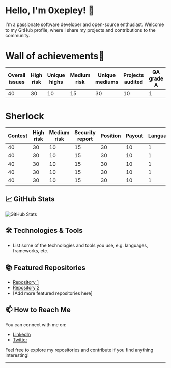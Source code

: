 
<!-- Your Name and Introduction -->
# Hello, I'm 0xepley! 👋

I'm a passionate software developer and open-source enthusiast. Welcome to my GitHub profile, where I share my projects and contributions to the community.

<!-- Profile Picture -->
# Wall of achievements🥳

| Overall issues | High risk | Unique highs | Medium risk | Unique mediums | Projects audited | QA grade A
| ---------------| ----------| -------------| ------------| ---------------| -----------------| ----------|
| 40             | 30        | 10           |  15         | 30             | 10               | 1         |



# Sherlock 

| Contest | High risk | Medium risk | Security report | Position | Payout | Language |
| --------| ----------| ------------| ----------------| ---------| -------| ---------|
| 40      | 30        | 10          |  15             | 30       | 10     | 1        |
| 40      | 30        | 10          |  15             | 30       | 10     | 1        |
| 40      | 30        | 10          |  15             | 30       | 10     | 1        |
| 40      | 30        | 10          |  15             | 30       | 10     | 1        |
| 40      | 30        | 10          |  15             | 30       | 10     | 1        |

<!-- GitHub Stats -->
## 📈 GitHub Stats

![GitHub Stats](https://github-readme-stats.vercel.app/api?username=Nabeel-javaid&show_icons=true&count_private=true&hide=contribs,prs&theme=radical)

<!-- Technologies & Tools -->
## 🛠️ Technologies & Tools

- List some of the technologies and tools you use, e.g. languages, frameworks, etc.

<!-- Featured Repositories -->
## 📚 Featured Repositories

- [Repository 1](https://github.com/YOUR_GITHUB_USERNAME/repository-1)
- [Repository 2](https://github.com/YOUR_GITHUB_USERNAME/repository-2)
- [Add more featured repositories here]

<!-- How to Reach Me -->
## 📫 How to Reach Me

You can connect with me on:

- [LinkedIn](URL_TO_YOUR_LINKEDIN_PROFILE)
- [Twitter](URL_TO_YOUR_TWITTER_PROFILE)

Feel free to explore my repositories and contribute if you find anything interesting!

<!-- Footer -->
---
<p align="center">
  <!-- Add your other social media links or website here -->
</p>


<!--
**Nabeel-javaid/Nabeel-javaid** is a ✨ _special_ ✨ repository because its `README.md` (this file) appears on your GitHub profile.

Here are some ideas to get you started:

- 🔭 I’m currently working on ...
- 🌱 I’m currently learning ...
- 👯 I’m looking to collaborate on ...
- 🤔 I’m looking for help with ...
- 💬 Ask me about ...
- 📫 How to reach me: ...
- 😄 Pronouns: ...
- ⚡ Fun fact: ...
-->
